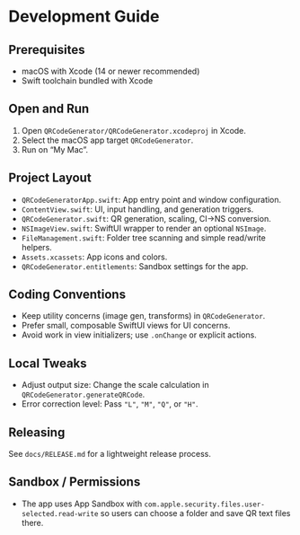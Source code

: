 # Development Guide

## Prerequisites

- macOS with Xcode (14 or newer recommended)
- Swift toolchain bundled with Xcode

## Open and Run

1. Open `QRCodeGenerator/QRCodeGenerator.xcodeproj` in Xcode.
2. Select the macOS app target `QRCodeGenerator`.
3. Run on “My Mac”.

## Project Layout

- `QRCodeGeneratorApp.swift`: App entry point and window configuration.
- `ContentView.swift`: UI, input handling, and generation triggers.
- `QRCodeGenerator.swift`: QR generation, scaling, CI→NS conversion.
- `NSImageView.swift`: SwiftUI wrapper to render an optional `NSImage`.
- `FileManagement.swift`: Folder tree scanning and simple read/write helpers.
- `Assets.xcassets`: App icons and colors.
- `QRCodeGenerator.entitlements`: Sandbox settings for the app.

## Coding Conventions

- Keep utility concerns (image gen, transforms) in `QRCodeGenerator`.
- Prefer small, composable SwiftUI views for UI concerns.
- Avoid work in view initializers; use `.onChange` or explicit actions.

## Local Tweaks

- Adjust output size: Change the scale calculation in `QRCodeGenerator.generateQRCode`.
- Error correction level: Pass `"L"`, `"M"`, `"Q"`, or `"H"`.

## Releasing

See `docs/RELEASE.md` for a lightweight release process.

## Sandbox / Permissions

- The app uses App Sandbox with `com.apple.security.files.user-selected.read-write` so users can choose a folder and save QR text files there.
